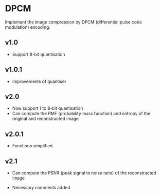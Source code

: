 # DPCM
Implement the image compression by DPCM (differential pulse code modulation) encoding.

## v1.0

- Support 8-bit quantisation

## v1.0.1

- Improvements of quantiser

## v2.0

- Now support 1 to 8-bit quantisation
- Can compute the PMF (probability mass function) and entropy of the original and reconstructed image

## v2.0.1

- Functions simplified

## v2.1

- Can compute the PSNR (peak signal to noise ratio) of the reconstructed image

- Necessary comments added